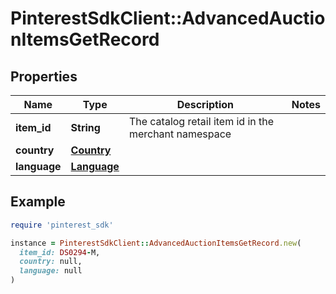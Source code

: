 # PinterestSdkClient::AdvancedAuctionItemsGetRecord

## Properties

| Name | Type | Description | Notes |
| ---- | ---- | ----------- | ----- |
| **item_id** | **String** | The catalog retail item id in the merchant namespace |  |
| **country** | [**Country**](Country.md) |  |  |
| **language** | [**Language**](Language.md) |  |  |

## Example

```ruby
require 'pinterest_sdk'

instance = PinterestSdkClient::AdvancedAuctionItemsGetRecord.new(
  item_id: DS0294-M,
  country: null,
  language: null
)
```

